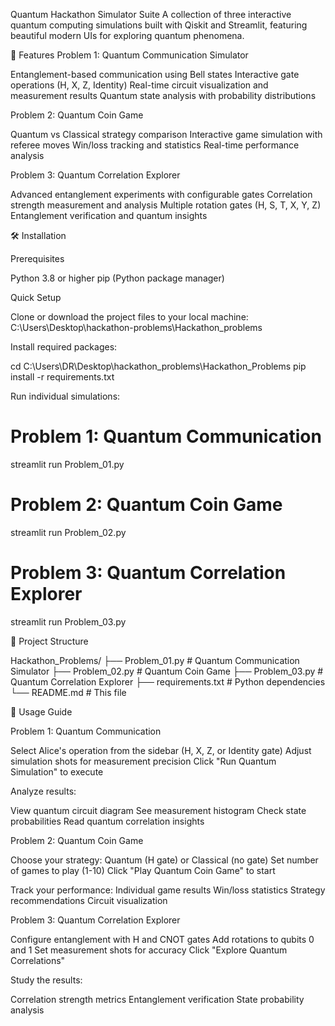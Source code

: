 Quantum Hackathon Simulator Suite
A collection of three interactive quantum computing simulations built with Qiskit and Streamlit, featuring beautiful modern UIs for exploring quantum phenomena.

🚀 Features
Problem 1: Quantum Communication Simulator

Entanglement-based communication using Bell states
Interactive gate operations (H, X, Z, Identity)
Real-time circuit visualization and measurement results
Quantum state analysis with probability distributions

Problem 2: Quantum Coin Game

Quantum vs Classical strategy comparison
Interactive game simulation with referee moves
Win/loss tracking and statistics
Real-time performance analysis

Problem 3: Quantum Correlation Explorer

Advanced entanglement experiments with configurable gates
Correlation strength measurement and analysis
Multiple rotation gates (H, S, T, X, Y, Z)
Entanglement verification and quantum insights

🛠️ Installation

Prerequisites

Python 3.8 or higher
pip (Python package manager)

Quick Setup

Clone or download the project files to your local machine:
C:\Users\Desktop\hackathon-problems\Hackathon_problems

Install required packages:

cd C:\Users\DR\Desktop\hackathon_problems\Hackathon_Problems
pip install -r requirements.txt

Run individual simulations:

# Problem 1: Quantum Communication
streamlit run Problem_01.py

# Problem 2: Quantum Coin Game  
streamlit run Problem_02.py

# Problem 3: Quantum Correlation Explorer
streamlit run Problem_03.py

📁 Project Structure

Hackathon_Problems/
├── Problem_01.py          # Quantum Communication Simulator
├── Problem_02.py          # Quantum Coin Game
├── Problem_03.py          # Quantum Correlation Explorer
├── requirements.txt       # Python dependencies
└── README.md             # This file

🎯 Usage Guide

Problem 1: Quantum Communication

Select Alice's operation from the sidebar (H, X, Z, or Identity gate)
Adjust simulation shots for measurement precision
Click "Run Quantum Simulation" to execute

Analyze results:

View quantum circuit diagram
See measurement histogram
Check state probabilities
Read quantum correlation insights

Problem 2: Quantum Coin Game

Choose your strategy: Quantum (H gate) or Classical (no gate)
Set number of games to play (1-10)
Click "Play Quantum Coin Game" to start

Track your performance:
Individual game results
Win/loss statistics
Strategy recommendations
Circuit visualization

Problem 3: Quantum Correlation Explorer

Configure entanglement with H and CNOT gates
Add rotations to qubits 0 and 1
Set measurement shots for accuracy
Click "Explore Quantum Correlations"

Study the results:

Correlation strength metrics
Entanglement verification
State probability analysis
